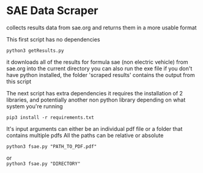# SAE Data Scraper
collects results data from sae.org and returns them in a more usable format


This first script has no dependencies

`python3 getResults.py`

it downloads all of the results for formula sae (non electric vehicle) from sae.org into the current directory
you can also run the exe file if you don't have python installed, the folder 'scraped results' contains the output from this script


The next script has extra dependencies it requires the installation of 2 libraries, and potentially another non python library depending on what system you're running

`pip3 install -r requirements.txt`

It's input arguments can either be an individual pdf file or a folder that contains multiple pdfs
All the paths can be relative or absolute


`python3 fsae.py "PATH_TO_PDF.pdf"`

or  
`python3 fsae.py "DIRECTORY"`
